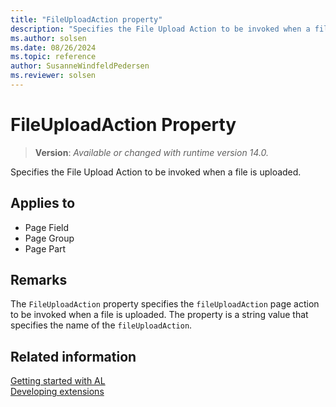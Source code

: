 ```yaml
---
title: "FileUploadAction property"
description: "Specifies the File Upload Action to be invoked when a file is uploaded."
ms.author: solsen
ms.date: 08/26/2024
ms.topic: reference
author: SusanneWindfeldPedersen
ms.reviewer: solsen
---
```

[//]: # (START>DO_NOT_EDIT)
[//]: # (IMPORTANT:Do not edit any of the content between here and the END>DO_NOT_EDIT.)
[//]: # (Any modifications should be made in the .xml files in the ModernDev repo.)
# FileUploadAction Property
> **Version**: _Available or changed with runtime version 14.0._

Specifies the File Upload Action to be invoked when a file is uploaded.

## Applies to
-   Page Field
-   Page Group
-   Page Part

[//]: # (IMPORTANT: END>DO_NOT_EDIT)


## Remarks

The `FileUploadAction` property specifies the `fileUploadAction` page action to be invoked when a file is uploaded. The property is a string value that specifies the name of the `fileUploadAction`. <!--For more information, see [Add drop zones for file uploads](devenv-extending-drop-zones.md).-->

## Related information

[Getting started with AL](../devenv-get-started.md)  
[Developing extensions](../devenv-dev-overview.md)  